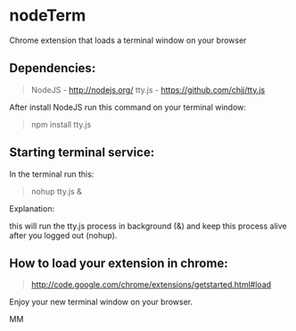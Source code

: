 nodeTerm
========

Chrome extension that loads a terminal window on your browser


Dependencies:
-------------
>NodeJS - http://nodejs.org/
>tty.js - https://github.com/chjj/tty.js

After install NodeJS run this command on your terminal window:
>npm install tty.js

Starting terminal service:
--------------------------
In the terminal run this:
>nohup tty.js &

Explanation: 

this will run the tty.js process in background (&) and keep this process alive after you logged out (nohup).

How to load your extension in chrome:
-------------------------------------
>http://code.google.com/chrome/extensions/getstarted.html#load


Enjoy your new terminal window on your browser.

MM